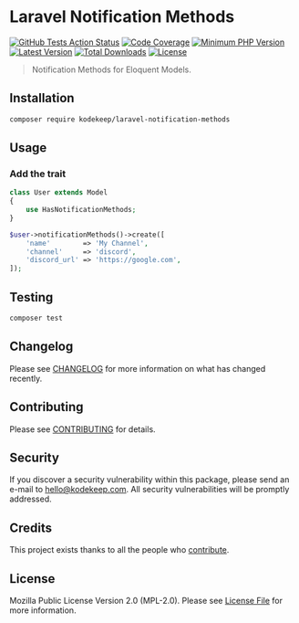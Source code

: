 # Laravel Notification Methods

[![GitHub Tests Action Status](https://img.shields.io/github/workflow/status/kodekeep/laravel-notification-methods/run-tests?label=tests)](https://github.com/kodekeep/laravel-notification-methods/actions?query=workflow%3Arun-tests+branch%3Amaster)
[![Code Coverage](https://badgen.now.sh/codecov/c/github/kodekeep/laravel-notification-methods)](https://codecov.io/gh/kodekeep/laravel-notification-methods)
[![Minimum PHP Version](https://badgen.net/packagist/php/kodekeep/laravel-notification-methods)](https://packagist.org/packages/kodekeep/laravel-notification-methods)
[![Latest Version](https://badgen.net/packagist/v/kodekeep/laravel-notification-methods)](https://packagist.org/packages/kodekeep/laravel-notification-methods)
[![Total Downloads](https://badgen.net/packagist/dt/kodekeep/laravel-notification-methods)](https://packagist.org/packages/kodekeep/laravel-notification-methods)
[![License](https://badgen.net/packagist/license/kodekeep/laravel-notification-methods)](https://packagist.org/packages/kodekeep/laravel-notification-methods)

> Notification Methods for Eloquent Models.

## Installation

```bash
composer require kodekeep/laravel-notification-methods
```

## Usage

### Add the trait

``` php
class User extends Model
{
    use HasNotificationMethods;
}
```

``` php
$user->notificationMethods()->create([
    'name'        => 'My Channel',
    'channel'     => 'discord',
    'discord_url' => 'https://google.com',
]);
```

## Testing

``` bash
composer test
```

## Changelog

Please see [CHANGELOG](CHANGELOG.md) for more information on what has changed recently.

## Contributing

Please see [CONTRIBUTING](CONTRIBUTING.md) for details.

## Security

If you discover a security vulnerability within this package, please send an e-mail to hello@kodekeep.com. All security vulnerabilities will be promptly addressed.

## Credits

This project exists thanks to all the people who [contribute](../../contributors).

## License

Mozilla Public License Version 2.0 (MPL-2.0). Please see [License File](LICENSE.md) for more information.
